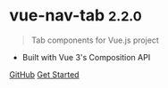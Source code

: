 # vue-nav-tab <small>2.2.0</small>

> Tab components for Vue.js project

- Built with Vue 3's Composition API

[GitHub](https://github.com/kien5436/vue-nav-tab.git)
[Get Started](installation.md)
